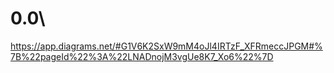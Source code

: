# 0.0\

https://app.diagrams.net/#G1V6K2SxW9mM4oJl4IRTzF_XFRmeccJPGM#%7B%22pageId%22%3A%22LNADnojM3vgUe8K7_Xo6%22%7D
